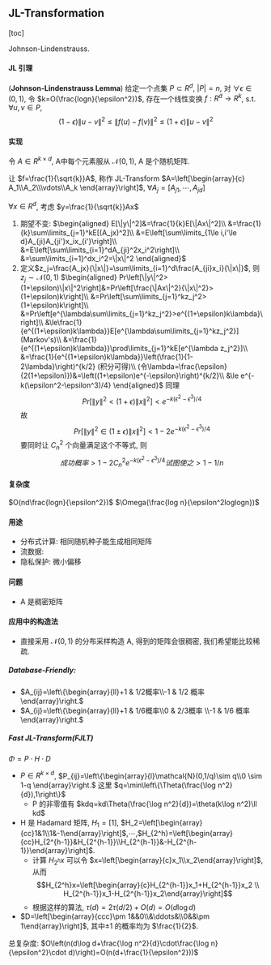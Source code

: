 ## JL-Transformation

[toc]

Johnson-Lindenstrauss.

#### JL 引理
(**Johnson-Lindenstrauss Lemma**) 给定一个点集 $P\subset R^d$, $|P|=n$, 对 $\forall \epsilon\in(0,1)$, 令 $k=O(\frac{logn}{\epsilon^2})$, 存在一个线性变换 $f:R^d\rightarrow R^k$, s.t. $\forall u,v\in P$, $$(1-\epsilon)\|u-v\|^2\le\|f(u)-f(v)\|^2\le(1+\epsilon)\|u-v\|^2$$

#### 实现

令 $A\in R^{k\times d}$, A中每个元素服从 $\mathcal{N}(0,1)$, A 是个随机矩阵.

让 $f=\frac{1}{\sqrt{k}}A$, 称作 JL-Transform
$A=\left[\begin{array}{c}
A_1\\A_2\\\vdots\\A_k
\end{array}\right]$, $\forall A_j=[A_{j1},\cdots,A_{jd}]$

$\forall x\in R^d$, 考虑 $y=\frac{1}{\sqrt{k}}Ax$

1. 期望不变:
$\begin{aligned}
E[\|y\|^2]&=\frac{1}{k}E[\|Ax\|^2]\\
&=\frac{1}{k}\sum\limits_{j=1}^kE[(A_jx)^2]\\
&=E\left[\sum\limits_{1\le i,i'\le d}A_{ji}A_{ji'}x_ix_{i'}\right]\\
&=E\left[\sum\limits_{i=1}^dA_{ji}^2x_i^2\right]\\
&=\sum\limits_{i=1}^dx_i^2=\|x\|^2
\end{aligned}$
2. 定义$z_j=\frac{A_jx}{\|x\|}=\sum\limits_{i=1}^d\frac{A_{ji}x_i}{\|x\|}$, 则 $z_j\sim\mathcal{N}(0,1)$
$\begin{aligned}
Pr\left[\|y\|^2>(1+\epsilon)\|x\|^2\right]&=Pr\left[\frac{\|Ax\|^2}{\|x\|^2}>(1+\epsilon)k\right]\\
&=Pr\left[\sum\limits_{j=1}^kz_j^2>(1+\epsilon)k\right]\\
&=Pr\left[e^{\lambda\sum\limits_{j=1}^kz_j^2}>e^{(1+\epsilon)k\lambda}\right]\\
&\le\frac{1}{e^{(1+\epsilon)k\lambda}}E[e^{\lambda\sum\limits_{j=1}^kz_j^2}] (Markov's)\\
&=\frac{1}{e^{(1+\epsilon)k\lambda}}\prod\limits_{j=1}^kE[e^{\lambda z_j^2}]\\
&=\frac{1}{e^{(1+\epsilon)k\lambda}}\left(\frac{1}{1-2\lambda}\right)^{k/2} (积分可得)\\
(令\lambda=\frac{\epsilon}{2(1+\epsilon)})&=\left((1+\epsilon)e^{-\epsilon}\right)^{k/2}\\
&\le e^{-k(\epsilon^2-\epsilon^3)/4}
\end{aligned}$
同理 $$Pr\left[\|y\|^2<(1+\epsilon)\|x\|^2\right]< e^{-k(\epsilon^2-\epsilon^3)/4}$$
故
$$Pr\left[\|y\|^2\in (1\pm\epsilon)\|x\|^2\right]< 1-2e^{-k(\epsilon^2-\epsilon^3)/4}$$
要同时让 $C_n^2$ 个向量满足这个不等式, 则
$$成功概率>1-2C_n^2e^{-k(\epsilon^2-\epsilon^3)/4}试图使之>1-1/n$$
#### 复杂度
$O(nd\frac{logn}{\epsilon^2})$
$\Omega(\frac{log n}{\epsilon^2loglogn})$
#### 用途
- 分布式计算: 相同随机种子能生成相同矩阵
- 流数据:
- 隐私保护: 微小偏移
#### 问题
- A 是稠密矩阵

#### 应用中的构造法

- 直接采用 $\mathcal{N}(0,1)$ 的分布采样构造 A, 得到的矩阵会很稠密, 我们希望能比较稀疏.

##### Database-Friendly:

- $A_{ij}=\left\{\begin{array}{ll}+1 & 1/2概率\\-1 & 1/2 概率\end{array}\right.$
- $A_{ij}=\left\{\begin{array}{ll}+1 & 1/6概率\\0 & 2/3概率 \\-1 & 1/6 概率\end{array}\right.$

##### Fast JL-Transform(FJLT)

$\Phi=P\cdot H\cdot D$

- $P\in R^{k\times d}$, $P_{ij}=\left\{\begin{array}{l}\mathcal{N}(0,1/q)\sim q\\0 \sim 1-q \end{array}\right.$
这里 $q=\min\left\{\Theta(\frac{\log n^2}{d}),1\right\}$ 
  - P 的非零值有 $kdq=kd\Theta(\frac{\log n^2}{d})=\theta(k\log n^2)\ll kd$
- H 是 Hadamard 矩阵, $H_1=[1]$, $H_2=\left[\begin{array}{cc}1&1\\1&-1\end{array}\right]$,$\cdots$,$H_{2^h}=\left[\begin{array}{cc}H_{2^{h-1}}&H_{2^{h-1}}\\H_{2^{h-1}}&-H_{2^{h-1}}\end{array}\right]$.
  - 计算 $H_{2^h}x$ 可以令 $x=\left[\begin{array}{c}x_1\\x_2\end{array}\right]$, 从而 $$H_{2^h}x=\left[\begin{array}{c}H_{2^{h-1}}x_1+H_{2^{h-1}}x_2 \\ H_{2^{h-1}}x_1-H_{2^{h-1}}x_2\end{array}\right]$$
  - 根据这样的算法, $\tau(d)=2\tau(d/2)+O(d)=O(d\log d)$
- $D=\left[\begin{array}{ccc}\pm 1&&0\\&\ddots&\\0&&\pm 1\end{array}\right]$, 其中$\pm1$ 的概率均为 $\frac{1}{2}$.

总复杂度: $O\left(n(d\log d+\frac{\log n^2}{d}\cdot\frac{\log n}{\epsilon^2}\cdot d)\right)=O(n(d+\frac{1}{\epsilon^2}))$

